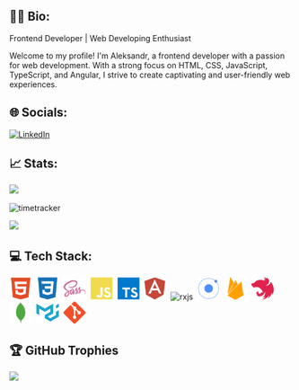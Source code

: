 ## 👨‍💻 Bio:  
Frontend Developer | Web Developing Enthusiast

Welcome to my profile! I'm Aleksandr, a frontend developer with a passion for web development. With a strong focus on HTML, CSS, JavaScript, TypeScript, and Angular, I strive to create captivating and user-friendly web experiences. 

## 🌐 Socials:
[![LinkedIn](https://img.shields.io/badge/LinkedIn-%230077B5.svg?logo=linkedin&logoColor=white)](https://linkedin.com/in/alexandrsemashko/)

## 📈 Stats:
![](https://komarev.com/ghpvc/?username=Webs95)  

<!-- [![wakatime](https://wakatime.com/badge/user/c24e2e53-ec6d-45b9-a098-949b83e68c9e/project/8d80680b-df3a-4270-a9a1-e084e53daf9b.svg?style=for-the-badge)](https://wakatime.com/badge/user/c24e2e53-ec6d-45b9-a098-949b83e68c9e/project/8d80680b-df3a-4270-a9a1-e084e53daf9b) -->


<img src="https://wakatime.com/share/@Webs95/c5d25e75-de61-4783-bfa4-cb12872ba2d1.svg" alt="timetracker" width="600" height="400">


<!-- [![Anurag's GitHub stats](https://github-readme-stats.vercel.app/api?username=webs95&hide=stars&count_private=true&show_icons=true&theme=transparent)](https://github.com/anuraghazra/github-readme-stats) -->
  
<!-- [![Top Langs](https://github-readme-stats.vercel.app/api/top-langs/?username=Webs95&layout=compact&theme=transparent)](https://github.com/anuraghazra/github-readme-stats) -->

![](https://github-readme-streak-stats.herokuapp.com/?user=Webs95&hide_border=false)
  

## 💻 Tech Stack:
<div>
  <img src="https://github.com/devicons/devicon/blob/master/icons/html5/html5-plain.svg" title="HTML" alt="HTML" width="40" height="40"/>&nbsp;
  <img src="https://github.com/devicons/devicon/blob/master/icons/css3/css3-plain.svg" title="css3" alt="css3" width="40" height="40"/>&nbsp;
  <img src="https://github.com/devicons/devicon/blob/master/icons/sass/sass-original.svg" title="sass" alt="sass" width="40" height="40"/>&nbsp;
  <img src="https://github.com/devicons/devicon/blob/master/icons/javascript/javascript-plain.svg" title="javascript" alt="javascript" width="40" height="40"/>&nbsp;
  <img src="https://github.com/devicons/devicon/blob/master/icons/typescript/typescript-plain.svg" title="javascript" alt="javascript" width="40" height="40"/>&nbsp;
  <img src="https://github.com/devicons/devicon/blob/master/icons/angularjs/angularjs-plain.svg" title="angular" alt="angular" width="40" height="40"/>&nbsp;
  <img src="https://cn.rx.js.org/manual/asset/Rx_Logo_S.png" title="rxjs" alt="rxjs" width="40" height="40"/>&nbsp;
  <img src="https://github.com/devicons/devicon/blob/master/icons/ionic/ionic-original.svg" title="ionic" alt="ionic" width="40" height="40"/>&nbsp;
  <img src="https://github.com/devicons/devicon/blob/master/icons/firebase/firebase-plain.svg" title="firebas" alt="firebas" width="40" height="40"/>&nbsp;
  <img src="https://github.com/devicons/devicon/blob/master/icons/nestjs/nestjs-original.svg" title="nestjs" alt="nestjs" width="40" height="40"/>&nbsp;
  <img src="https://github.com/devicons/devicon/blob/master/icons/mongodb/mongodb-plain.svg" title="mongodb" alt="mongodb" width="40" height="40"/>&nbsp;
  <img src="https://github.com/devicons/devicon/blob/master/icons/materialui/materialui-plain.svg" title="materialui" alt="materialui" width="40" height="40"/>&nbsp;
  <img src="https://github.com/devicons/devicon/blob/master/icons/git/git-plain.svg" title="git" alt="git" width="40" height="40"/>&nbsp;
</div>

## 🏆 GitHub Trophies
![](https://github-profile-trophy.vercel.app/?username=Webs95&theme=radical&no-frame=true&no-bg=true&margin-w=4)
